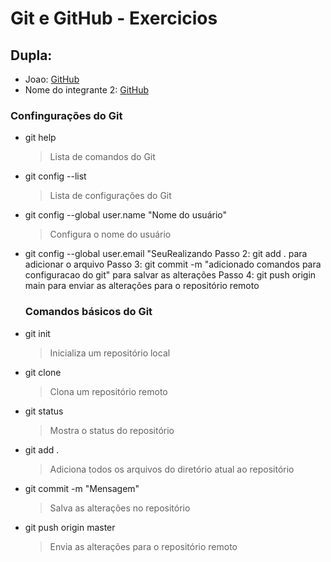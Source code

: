 # Git e GitHub - Exercicios

## Dupla:

- Joao: [GitHub](https://github.com/Janjooo)
- Nome do integrante 2: [GitHub](https://github.com/<usuario>)

### Confingurações do Git

- git help
  > Lista de comandos do Git
- git config --list
  > Lista de configurações do Git
- git config --global user.name "Nome do usuário"
  > Configura o nome do usuário
- git config --global user.email "SeuRealizando
  Passo 2: git add . para adicionar o arquivo
  Passo 3: git commit -m "adicionado comandos para configuracao do git" para salvar as alterações
  Passo 4: git push origin main para enviar as alterações para o repositório remoto

  ### Comandos básicos do Git

- git init
  > Inicializa um repositório local
- git clone <link-do-repositorio>
  > Clona um repositório remoto
- git status
  > Mostra o status do repositório
- git add .
  > Adiciona todos os arquivos do diretório atual ao repositório
- git commit -m "Mensagem"
  > Salva as alterações no repositório
- git push origin master
  > Envia as alterações para o repositório remoto
